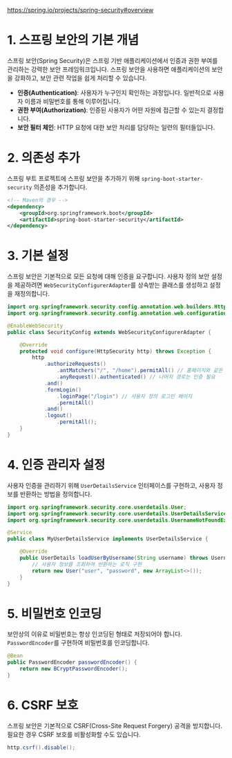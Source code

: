 <https://spring.io/projects/spring-security#overview>

# 1. 스프링 보안의 기본 개념
스프링 보안(Spring Security)은 스프링 기반 애플리케이션에서 인증과 권한 부여를 관리하는 강력한 보안 프레임워크입니다. 스프링 보안을 사용하면 애플리케이션의 보안을 강화하고, 보안 관련 작업을 쉽게 처리할 수 있습니다.

- **인증(Authentication)**: 사용자가 누구인지 확인하는 과정입니다. 일반적으로 사용자 이름과 비밀번호를 통해 이루어집니다.
- **권한 부여(Authorization)**: 인증된 사용자가 어떤 자원에 접근할 수 있는지 결정합니다.
- **보안 필터 체인**: HTTP 요청에 대한 보안 처리를 담당하는 일련의 필터들입니다.

# 2. 의존성 추가
스프링 부트 프로젝트에 스프링 보안을 추가하기 위해 `spring-boot-starter-security` 의존성을 추가합니다.

```xml
<!-- Maven의 경우 -->
<dependency>
    <groupId>org.springframework.boot</groupId>
    <artifactId>spring-boot-starter-security</artifactId>
</dependency>
```

# 3. 기본 설정
스프링 보안은 기본적으로 모든 요청에 대해 인증을 요구합니다. 사용자 정의 보안 설정을 제공하려면 `WebSecurityConfigurerAdapter`를 상속받는 클래스를 생성하고 설정을 재정의합니다.

```java
import org.springframework.security.config.annotation.web.builders.HttpSecurity;
import org.springframework.security.config.annotation.web.configuration.WebSecurityConfigurerAdapter;

@EnableWebSecurity
public class SecurityConfig extends WebSecurityConfigurerAdapter {

    @Override
    protected void configure(HttpSecurity http) throws Exception {
        http
            .authorizeRequests()
                .antMatchers("/", "/home").permitAll() // 홈페이지와 같은 특정 경로는 모든 사용자에게 허용
                .anyRequest().authenticated() // 나머지 경로는 인증 필요
            .and()
            .formLogin()
                .loginPage("/login") // 사용자 정의 로그인 페이지
                .permitAll()
            .and()
            .logout()
                .permitAll();
    }
}
```

# 4. 인증 관리자 설정
사용자 인증을 관리하기 위해 `UserDetailsService` 인터페이스를 구현하고, 사용자 정보를 반환하는 방법을 정의합니다.

```java
import org.springframework.security.core.userdetails.User;
import org.springframework.security.core.userdetails.UserDetailsService;
import org.springframework.security.core.userdetails.UsernameNotFoundException;

@Service
public class MyUserDetailsService implements UserDetailsService {

    @Override
    public UserDetails loadUserByUsername(String username) throws UsernameNotFoundException {
        // 사용자 정보를 조회하여 반환하는 로직 구현
        return new User("user", "password", new ArrayList<>());
    }
}
```

# 5. 비밀번호 인코딩
보안상의 이유로 비밀번호는 항상 인코딩된 형태로 저장되어야 합니다. `PasswordEncoder`를 구현하여 비밀번호를 인코딩합니다.

```java
@Bean
public PasswordEncoder passwordEncoder() {
    return new BCryptPasswordEncoder();
}
```

# 6. CSRF 보호
스프링 보안은 기본적으로 CSRF(Cross-Site Request Forgery) 공격을 방지합니다. 필요한 경우 CSRF 보호를 비활성화할 수도 있습니다.

```java
http.csrf().disable();
```



